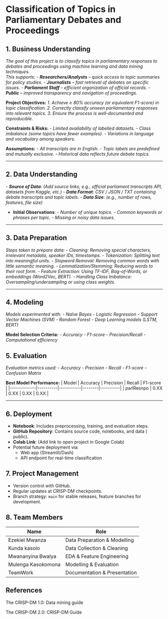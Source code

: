 
# Classification of Topics in Parliamentary Debates and Proceedings

## 1. Business Understanding
*The goal of this project is to classify topics in parliamentary responses to debates and proceedings using machine learning and data mining techniques.*  
*This supports:*
*- **Researchers/Analysts** – quick access to topic summaries for policy studies.*
*- **Journalists** – fast retrieval of debates on specific issues.*
*- **Parliament Staff** – efficient organization of official records.*
*- **Public** – improved transparency and navigation of proceedings.*

**Project Objectives:**
*1. Achieve ≥ 80% accuracy (or equivalent F1-score) in topic classification.*
*2. Correctly classify *unseen* parliamentary responses into relevant topics.*
*3. Ensure the process is well-documented and reproducible.*

**Constraints & Risks:**
*- Limited availability of labelled datasets.*
*- Class imbalance (some topics have fewer examples).*
*- Variations in language and vocabulary among speakers.*

**Assumptions:**
*- All transcripts are in English.*
*- Topic labels are predefined and mutually exclusive.*
*- Historical data reflects future debate topics.*

---

## 2. Data Understanding
*- **Source of Data**: (Add source links, e.g., official parliament transcripts API, datasets from Kaggle, etc.)*
*- **Data Format**: CSV / JSON / TXT containing debate transcripts and topic labels.*
*- **Data Size**: (e.g., number of rows, features, file size)*
- **Initial Observations**:
  *- Number of unique topics.*
  *- Common keywords or phrases per topic.*
  *- Missing or noisy data issues.*

---

## 3. Data Preparation
*Steps taken to prepare data:*
*- Cleaning: Removing special characters, irrelevant metadata, speaker IDs, timestamps.*
*- Tokenization: Splitting text into meaningful units.*
*- Stopword Removal: Removing common words with little semantic meaning.*
*- Lemmatization/Stemming: Reducing words to their root form.*
*- Feature Extraction: Using TF-IDF, Bag-of-Words, or embeddings (Word2Vec, BERT).*
*- Handling Class Imbalance: Oversampling/undersampling or using class weights.*

---

## 4. Modeling
*Models experimented with:*
*- Naïve Bayes*
*- Logistic Regression*
*- Support Vector Machines (SVM)*
*- Random Forest*
*- Deep Learning models (LSTM, BERT)*

**Model Selection Criteria:**
*- Accuracy*
*- F1-score*
*- Precision/Recall*
*- Computational efficiency*


## 5. Evaluation
*Evaluation metrics used:*
*- Accuracy*
*- Precision*
*- Recall*
*- F1-score*
*- Confusion Matrix*

**Best Model Performance:**
| Model       | Accuracy | Precision | Recall | F1-score |
|-------------|----------|-----------|--------|----------|
| parlResnpo  | 0.XX     | 0.XX      | 0.XX   | 0.XX     |

---

## 6. Deployment
- **Notebook**: Includes preprocessing, training, and evaluation steps.
- **GitHub Repository**: Contains source code, notebooks, and data ( public).
- **Colab Link**: (Add link to open project in Google Colab)
- Potential future deployment via:
  - Web app (Streamlit/Dash)
  - API endpoint for real-time classification



## 7. Project Management
- Version control with GitHub.
- Regular updates at CRISP-DM checkpoints.
- Branch strategy: `main` for stable releases, feature branches for development.



## 8. Team Members
| Name                | Role                         |
|---------------------|--------------------------    |
| Ezekiel Mwanza      | Data Preparation & Modelling |
| Kunda kasolo        | Data Collection & Cleaning   |
| Mwananyina Bwalya   | EDA & Feature Engineering    |
| Mulenga Kasokomona  | Modelling & Evaluation       |
| TeamWork            | Documentation & Presentation |  



## References


The CRISP-DM 1.0: Data mining guide

The CRISP-DM 2.0: CRISP-DM Guide

